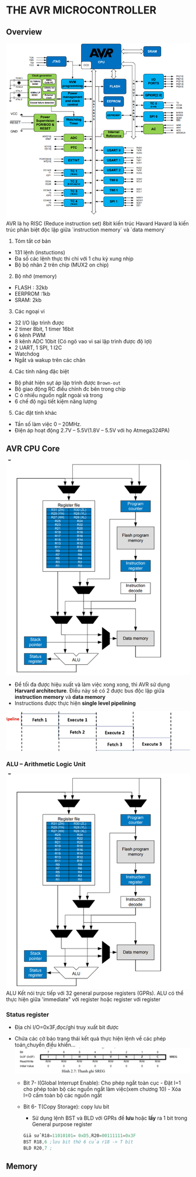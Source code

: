 # THE AVR MICROCONTROLLER

## Overview

<img src=".\Image\blockdiagram.png" alt="OOP" style="zoom:;">
AVR là họ RISC (Reduce instruction set) 8bit kiến trúc Havard
Havard là kiến trúc phân biệt độc lập giữa `instruction memory` và `data memory`

1. Tóm tắt cơ bản

-   131 lệnh (instuctions)
-   Đa số các lệnh thực thi chỉ với 1 chu kỳ xung nhịp
-   Bộ bộ nhân 2 trên chip (MUX2 on chip)

2. Bộ nhớ (memory)

-   FLASH : 32kb
-   EERPROM :1kb
-   SRAM: 2kb

3. Các ngoại vi

-   32 I/O lập trình được
-   2 timer 8bit, 1 timer 16bit
-   6 kênh PWM
-   8 kênh ADC 10bit (Có ngõ vao vi sai lập trình được độ lợi)
-   2 UART, 1 SPI, 1 I2C
-   Watchdog
-   Ngắt và wakup trên các chân

4. Các tính năng đặc biệt

-   Bộ phát hiện sụt áp lập trình được `Brown-out`
-   Bộ giao động RC điều chỉnh đc bên trong chip
-   C ó nhiều nguồn ngắt ngoài và trong
-   6 chế độ ngủ tiết kiệm năng lượng

5. Các đặt tính khác

-   Tần số làm việc 0 – 20MHz.
-   Điện áp hoạt động 2.7V – 5.5V(1.8V – 5.5V với họ Atmega324PA)

## AVR CPU Core

<img src=".\Image\AVRArchitecture.png" alt="OOP" style="zoom:;">

-   Để tối đa được hiệu xuất và làm việc xong xong, thì AVR sử dụng **Harvard architecture**. Điều này sẽ có 2 được bus độc lập giữa **instruction memory** và **data memory**
-   Instructions được thực hiện **single level pipelining**

<img src=".\Image\pipelining.png" alt="OOP" style="zoom:;">

### ALU – Arithmetic Logic Unit

<img src=".\Image\AVRArchitecture.png" alt="OOP" style="zoom:;">
ALU Kết nói trực tiếp với 32 general purpose registers (GPRs).
ALU có thể thực hiện giữa 'immediate" với register hoặc register với register

### Status register

-   Địa chỉ I/O=0x3F,đọc/ghi truy xuất bit được
-   Chứa các cờ báo trạng thái kết quả thực hiện lệnh về các phép toán,chuyển điều khiển...
    <img src=".\Image\Rstatus.png" alt="OOP" style="zoom:;">

    -   Bit 7- I(Global Interrupt Enable): Cho phép ngắt toàn cục - Đặt I=1 cho phép toàn bộ các nguồn ngắt làm việc(xem chương 10) - Xóa I=0 cấm toàn bộ các nguồn ngắt
    -   Bit 6- T(Copy Storage): copy lưu bit

        -   Sử dụng lệnh BST và BLD với GPRs để **lưu** hoặc **lấy** ra 1 bit trong General purpose register

        ```asm
        Giả sử R18=11010101= 0xD5,R20=00111111=0x3F
        BST R18,6 ;lưu bit thứ 6 của r18 -> T bit
        BLD R20,7 ;
        ```

## Memory
